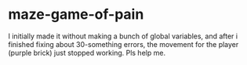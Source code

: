 # maze-game-of-pain

I initially made it without making a bunch of global variables, and after i finished fixing about 30-something errors, the movement for the player (purple brick) just stopped working. Pls help me.

